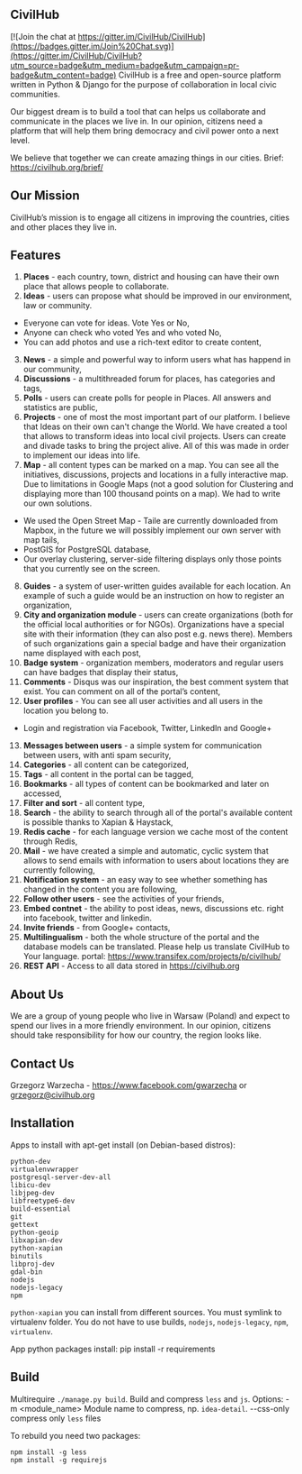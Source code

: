 CivilHub
----------

[![Join the chat at https://gitter.im/CivilHub/CivilHub](https://badges.gitter.im/Join%20Chat.svg)](https://gitter.im/CivilHub/CivilHub?utm_source=badge&utm_medium=badge&utm_campaign=pr-badge&utm_content=badge)
CivilHub is a free and open-source platform written in Python & Django for the purpose of collaboration in local civic communities. 

Our biggest dream is to build a tool that can helps us collaborate and communicate in the places we live in. In our opinion, citizens need a platform that will help them bring democracy and civil power onto a next level. 

We believe that together we can create amazing things in our cities.
Brief: https://civilhub.org/brief/

Our Mission
----------
CivilHub’s mission is to engage all citizens in improving the countries, cities and other places they live in.

Features
----------
1. **Places** - each country, town, district and housing can have their own place that allows people to collaborate.
2. **Ideas** - users can propose what should be improved in our environment, law or community.
  - Everyone can vote for ideas. Vote Yes or No, 
  - Anyone can check who voted Yes and who voted No,
  - You can add photos and use a rich-text editor to create content,
3. **News** - a simple and powerful way to inform users what has happend in our community,
4. **Discussions** - a multithreaded forum for places, has categories and tags, 
5. **Polls** - users can create polls for people in Places. All answers and statistics are public,
6. **Projects** - one of most the most important part of our platform. I believe that Ideas on their own can't change the World. We have created a tool that allows to transform ideas into local civil projects. Users can create and divade tasks to bring the project alive. All of this was made in order to implement our ideas into life.
7. **Map** - all content types can be marked on a map. You can see all the initiatives, discussions, projects and locations in a fully interactive map. Due to limitations in Google Maps (not a good solution for Clustering and displaying more than 100 thousand points on a map). We had to write our own solutions.
  - We used the Open Street Map - Taile are currently downloaded from Mapbox, in the future we will possibly implement our own server with map tails,
  - PostGIS for PostgreSQL database,
  - Our overlay clustering, server-side filtering displays only those points that you currently see on the screen.
8. **Guides** - a system of user-written guides available for each location. An example of such a guide would be an instruction on how to register an organization,
9. **City and organization module** - users can create organizations (both for the official local authorities or for NGOs). Organizations have a special site with their information (they can also post e.g. news there). Members of such organizations gain a special badge and have their organization name displayed with each post,
10. **Badge system** - organization members, moderators and regular users can have badges that display their status,
11. **Comments** - Disqus was our inspiration, the best comment system that exist. You can comment on all of the portal’s content,
12. **User profiles** - You can see all user activities and all users in the location you belong to.
  - Login and registration via Facebook, Twitter, LinkedIn and Google+
13. **Messages between users** - a simple system for communication between users, with anti spam security,
14. **Categories** - all content can be categorized, 
15. **Tags** - all content in the portal can be tagged,
16. **Bookmarks** - all types of content can be bookmarked and later on accessed,
17. **Filter and sort** -  all content type,
18. **Search** - the ability to search through all of the portal's available content is possible thanks to Xapian & Haystack,
19. **Redis cache** - for each language version we cache most of the content through Redis,
20. **Mail** - we have created a simple and automatic, cyclic system that allows to send emails with information to users about locations they are currently following,
21. **Notification system** - an easy way to see whether something has changed in the content you are following,
22. **Follow other users** - see the activities of your friends,
23. **Embed contnet** - the ability to post ideas, news, discussions etc. right into facebook, twitter and linkedin.
24. **Invite friends** - from Google+ contacts,
25. **Multilingualism** - both the whole structure of the portal and the database models can be translated. Please help us translate CivilHub to Your language. portal: https://www.transifex.com/projects/p/civilhub/
26. **REST API** - Access to all data stored in https://civilhub.org

About Us
----------
We are a group of young people who live in Warsaw (Poland) and expect to spend our lives in a more friendly environment. In our opinion, citizens should take responsibility for how our country, the region looks like.

Contact Us
----------
Grzegorz Warzecha - https://www.facebook.com/gwarzecha or grzegorz@civilhub.org


Installation
----------

Apps to install with apt-get install (on Debian-based distros):

	python-dev
	virtualenvwrapper
	postgresql-server-dev-all
	libicu-dev
	libjpeg-dev
	libfreetype6-dev
	build-essential
	git
	gettext
	python-geoip
	libxapian-dev
	python-xapian
	binutils
	libproj-dev
	gdal-bin
	nodejs
	nodejs-legacy
	npm

`python-xapian` you can install from different sources. You must symlink to virtualenv folder.
You do not have to use builds, `nodejs`, `nodejs-legacy`, `npm`, `virtualenv`.

App python packages install:
	pip install -r requirements

Build
-----

Multirequire  `./manage.py build`. Build and compress `less` and `js`.
Options:
	-m &lt;module_name&gt; Module name to compress, np. `idea-detail`.
	--css-only	compress only `less` files

To rebuild you need two packages:

	npm install -g less
	npm install -g requirejs
